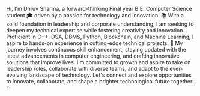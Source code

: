 Hi, I'm Dhruv Sharma, a forward-thinking Final year B.E. Computer Science student 🎓 driven by a passion for technology and innovation.
📚 With a solid foundation in leadership and corporate understanding, I am seeking to deepen my technical expertise while fostering creativity and innovation. Proficient in C++, DSA, DBMS, Python, Blockchain, and Machine Learning, I aspire to hands-on experience in cutting-edge technical projects.
🚀 My journey involves continuous skill enhancement, staying updated with the latest advancements in computer engineering, and crafting innovative solutions that improve lives. I'm committed to growth and aspire to take on leadership roles, collaborate with diverse teams, and adapt to the ever-evolving landscape of technology.
Let's connect and explore opportunities to innovate, collaborate, and shape a brighter technological future together! ✨
